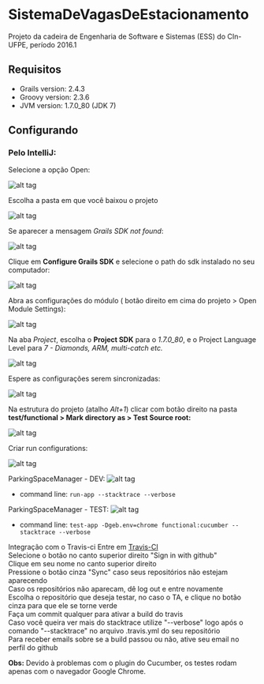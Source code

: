 # SistemaDeVagasDeEstacionamento

Projeto da cadeira de Engenharia de Software e Sistemas (ESS) do CIn-UFPE, período 2016.1
## Requisitos
- Grails version: 2.4.3
- Groovy version: 2.3.6 
- JVM version: 1.7.0_80 (JDK 7)

## Configurando

### Pelo IntelliJ:
Selecione a opção Open:

![alt tag](http://i.imgur.com/zdPOypk.png)

Escolha a pasta em que você baixou o projeto

![alt tag](http://i.imgur.com/Wfh6o8I.png)

Se aparecer a mensagem *Grails SDK not found*:

![alt tag](http://i.imgur.com/y2295W9.png)

Clique em **Configure Grails SDK** e selecione o path do sdk instalado no seu computador:

![alt tag](http://i.imgur.com/u4T3S9o.png)

Abra as configurações do módulo ( botão direito em cima do projeto > Open Module Settings):

![alt tag](http://i.imgur.com/UivdgLo.png)

Na aba *Project*, escolha o **Project SDK** para o *1.7.0_80*, e o Project Language Level para *7 - Diamonds, ARM, multi-catch etc.*

![alt tag](http://i.imgur.com/fRL80tB.png)

Espere as configurações serem sincronizadas:

![alt tag](http://i.imgur.com/1ij9Kmw.png)

Na estrutura do projeto (atalho _Alt+1_) clicar com botão direito na pasta **test/functional > Mark directory as > Test Source root:** 

![alt tag](http://i.imgur.com/LVHdZzt.png)

Criar run configurations:

![alt tag](http://i.imgur.com/l2fr9VR.png)

ParkingSpaceManager - DEV:
![alt tag](http://i.imgur.com/WVxKYvy.png)
- command line: `run-app --stacktrace --verbose`

ParkingSpaceManager - TEST:
![alt tag](http://i.imgur.com/q17bNAv.png)
- command line: `test-app -Dgeb.env=chrome functional:cucumber --stacktrace --verbose`

Integração com o Travis-ci
Entre em [Travis-CI](https://travis-ci.org/) <br />
Selecione o botão no canto superior direito "Sign in with github" <br />
Clique em seu nome no canto superior direito <br />
Pressione o botão cinza "Sync" caso seus repositórios não estejam aparecendo <br />
Caso os repositórios não aparecam, dê log out e entre novamente <br />
Escolha o repositório que deseja testar, no caso o TA, e clique no botão cinza para que ele se torne verde <br />
Faça um commit qualquer para ativar a build do travis <br />
Caso você queira ver mais do stacktrace utilize "--verbose" logo após o comando "--stacktrace" no arquivo .travis.yml do seu repositório <br />
Para receber emails sobre se a build passou ou não, ative seu email no perfil do github <br />

**Obs:** Devido à problemas com o plugin do Cucumber, os testes rodam apenas com o navegador Google Chrome.